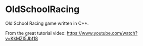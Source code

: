 # OldSchoolRacing
Old School Racing game written in C++.

From the great tutorial video: https://www.youtube.com/watch?v=KkMZI5Jbf18
